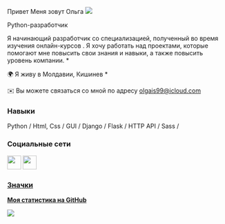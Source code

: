 Привет Меня зовут Ольга ![](https://user-images.githubusercontent.com/18350557/176309783-0785949b-9127-417c-8b55-ab5a4333674e.gif) 

Python-разработчик 

Я начинающий разработчик со специализацией, полученный во время изучения онлайн-курсов . Я хочу работать над проектами, которые помогают мне повысить свои знания и навыки, а также повысить уровень компании. * 

🌍 Я живу в Молдавии, Кишинев *

✉️ Вы можете связаться со мной по адресу [olgais99@icloud.com](mailto:olgais99@icloud.com)[](mailto:olgais99@icloud.com)

### Навыки


Python / Html, Css / GUI / Django / Flask / HTTP API / Sass /


### Социальные сети

<p align="left"> </p> <a href="https://www.github.com/olgais99" target="_blank" rel="noreferrer"><img src="https://raw.githubusercontent.com/danielcranney/readme-generator/main /public/icons/socials/github.svg" width="32" height="32" /></a> <a href="https://www.linkedin.com/in/olga-ischimji-033339254/ " target="_blank" rel="noreferrer"><img src="https://raw.githubusercontent.com/danielcranney/readme-generator/main/public/icons/socials/linkedin.svg" width="32" высота = "32" /></а>

### Значки

<b>Моя статистика на GitHub</b>

<a href="http://www.github.com/olgais99"><img src="https://github-readme-streak-stats.herokuapp.com/?user=olgais99&stroke=ffffff&background=1c1917&ring=0891b2&fire= 0891b2&currStreakNum=ffffff&currStreakLabel=0891b2&sideNums=ffffff&sideLabels=ffffff&dates=ffffff&hide_border=true" /></a>
